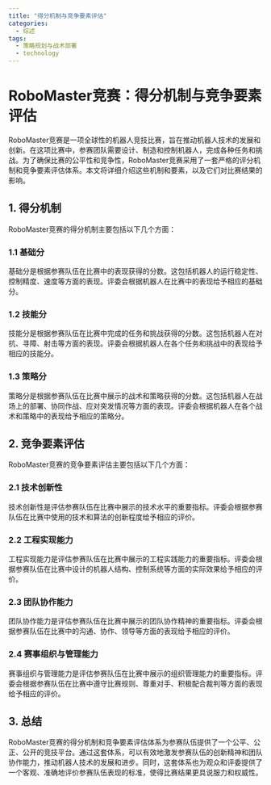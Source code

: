 ```yaml
---  
title: "得分机制与竞争要素评估"  
categories:  
  - 综述  
tags: 
  - 策略规划与战术部署 
  - technology  
---  
```


# RoboMaster竞赛：得分机制与竞争要素评估

RoboMaster竞赛是一项全球性的机器人竞技比赛，旨在推动机器人技术的发展和创新。在这项比赛中，参赛团队需要设计、制造和控制机器人，完成各种任务和挑战。为了确保比赛的公平性和竞争性，RoboMaster竞赛采用了一套严格的评分机制和竞争要素评估体系。本文将详细介绍这些机制和要素，以及它们对比赛结果的影响。

## 1. 得分机制

RoboMaster竞赛的得分机制主要包括以下几个方面：

### 1.1 基础分

基础分是根据参赛队伍在比赛中的表现获得的分数。这包括机器人的运行稳定性、控制精度、速度等方面的表现。评委会根据机器人在比赛中的表现给予相应的基础分。

### 1.2 技能分

技能分是根据参赛队伍在比赛中完成的任务和挑战获得的分数。这包括机器人在对抗、寻障、射击等方面的表现。评委会根据机器人在各个任务和挑战中的表现给予相应的技能分。

### 1.3 策略分

策略分是根据参赛队伍在比赛中展示的战术和策略获得的分数。这包括机器人在战场上的部署、协同作战、应对突发情况等方面的表现。评委会根据机器人在各个战术和策略中的表现给予相应的策略分。

## 2. 竞争要素评估

RoboMaster竞赛的竞争要素评估主要包括以下几个方面：

### 2.1 技术创新性

技术创新性是评估参赛队伍在比赛中展示的技术水平的重要指标。评委会根据参赛队伍在比赛中使用的技术和算法的创新程度给予相应的评价。

### 2.2 工程实现能力

工程实现能力是评估参赛队伍在比赛中展示的工程实践能力的重要指标。评委会根据参赛队伍在比赛中设计的机器人结构、控制系统等方面的实际效果给予相应的评价。

### 2.3 团队协作能力

团队协作能力是评估参赛队伍在比赛中展示的团队协作精神的重要指标。评委会根据参赛队伍在比赛中的沟通、协作、领导等方面的表现给予相应的评价。

### 2.4 赛事组织与管理能力

赛事组织与管理能力是评估参赛队伍在比赛中展示的组织管理能力的重要指标。评委会根据参赛队伍在比赛中遵守比赛规则、尊重对手、积极配合裁判等方面的表现给予相应的评价。

## 3. 总结

RoboMaster竞赛的得分机制和竞争要素评估体系为参赛队伍提供了一个公平、公正、公开的竞技平台。通过这套体系，可以有效地激发参赛队伍的创新精神和团队协作能力，推动机器人技术的发展和进步。同时，这套体系也为观众和评委提供了一个客观、准确地评价参赛队伍表现的标准，使得比赛结果更具说服力和权威性。 
